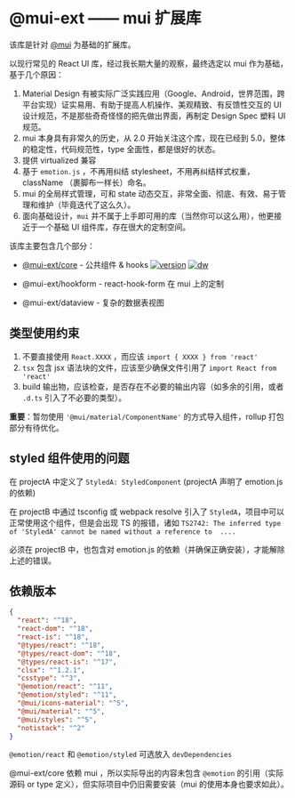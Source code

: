 # @mui-ext —— mui 扩展库

该库是针对 [@mui](https://mui.com/) 为基础的扩展库。

以现行常见的 React UI 库，经过我长期大量的观察，最终选定以 mui 作为基础，基于几个原因：

1. Material Design 有被实际广泛实践应用（Google、Android，世界范围，跨平台实现）证实易用、有助于提高人机操作、美观精致、有反馈性交互的 UI 设计规范，不是那些奇奇怪怪的把先做出界面，再制定 Design Spec 塑料 UI 规范。
2. mui 本身具有非常久的历史，从 2.0 开始关注这个库，现在已经到 5.0，整体的稳定性，代码规范性，type 全面性，都是很好的状态。
3. 提供 virtualized 兼容
4. 基于 `emotion.js` ，不再用纠结 stylesheet，不用再纠结样式权重，className （裹脚布一样长）命名。
5. mui 的全局样式管理，可和 state 动态交互，非常全面、彻底、有效、易于管理和维护（毕竟迭代了这么久）。
6. 面向基础设计，`mui` 并不属于上手即可用的库（当然你可以这么用），他更接近于一个基础 UI 组件库，存在很大的定制空间。

该库主要包含几个部分：

- [@mui-ext/core](packages/core/README.md) - 公共组件 & hooks [![version](https://img.shields.io/npm/v/@mui-ext/core?style=for-the-badge)](https://www.npmjs.com/package/@mui-ext/core) [![dw](https://img.shields.io/npm/dw/@mui-ext/core?style=for-the-badge)](https://www.npmjs.com/package/@mui-ext/core)

- @mui-ext/hookform - react-hook-form 在 mui 上的定制
- @mui-ext/dataview - 复杂的数据表视图

## 类型使用约束

1. 不要直接使用 `React.XXXX` ，而应该 `import { XXXX } from 'react'`
2. `tsx` 包含 jsx 语法块的文件，应该至少确保文件引用了 `import React from 'react'`
3. build 输出物，应该检查，是否存在不必要的输出内容（如多余的引用，或者 `.d.ts` 引入了不必要的类型）。

**重要**：暂勿使用 `'@mui/material/ComponentName'` 的方式导入组件，rollup 打包部分有待优化。

## styled 组件使用的问题

在 projectA 中定义了 `StyledA: StyledComponent` (projectA 声明了 emotion.js 的依赖)

在 projectB 中通过 tsconfig 或 webpack resolve 引入了 `StyledA`，项目中可以正常使用这个组件，但是会出现 TS 的报错，诸如 `TS2742: The inferred type of 'StyledA' cannot be named without a reference to  ....`

必须在 projectB 中，也包含对 emotion.js 的依赖（并确保正确安装），才能解除上述的错误。

## 依赖版本

```json
{
  "react": "^18",
  "react-dom": "^18",
  "react-is": "^18",
  "@types/react": "^18",
  "@types/react-dom": "^18",
  "@types/react-is": "^17",
  "clsx": "^1.2.1",
  "csstype": "^3",
  "@emotion/react": "^11",
  "@emotion/styled": "^11",
  "@mui/icons-material": "^5",
  "@mui/material": "^5",
  "@mui/styles": "^5",
  "notistack": "^2"
}
```

`@emotion/react` 和 `@emotion/styled` 可选放入 `devDependencies`

@mui-ext/core 依赖 mui ，所以实际导出的内容未包含 `@emotion` 的引用（实际源码 or type 定义），但实际项目中仍旧需要安装（mui 的使用本身也要求如此）。
